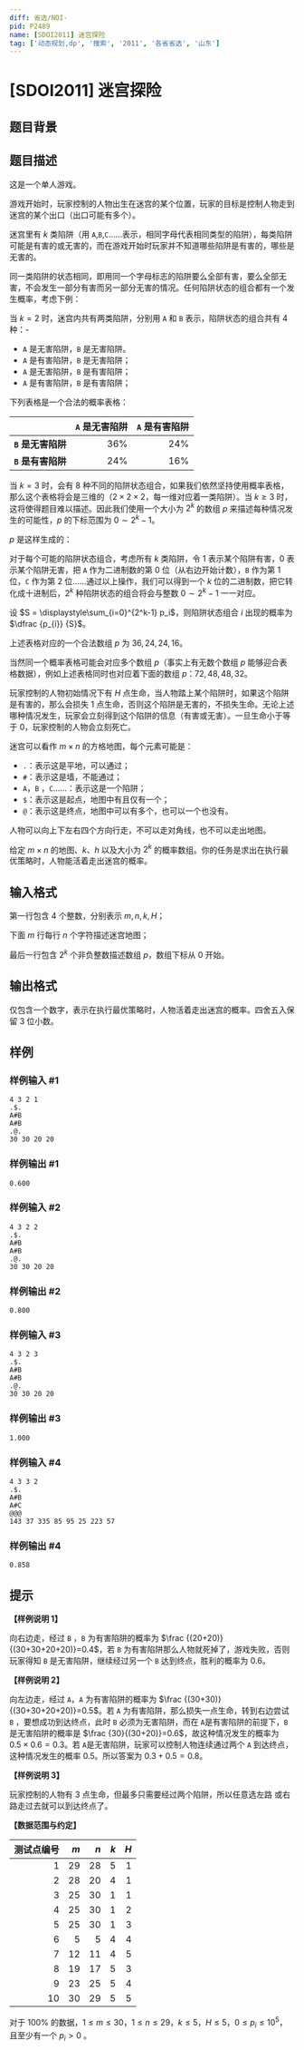 ```yaml
---
diff: 省选/NOI-
pid: P2489
name: [SDOI2011] 迷宫探险
tag: ['动态规划,dp', '搜索', '2011', '各省省选', '山东']
---
```

# [SDOI2011] 迷宫探险
## 题目背景

[](https://paste.ubuntu.com/p/H4h73F2h87/)
## 题目描述

这是一个单人游戏。

游戏开始时，玩家控制的人物出生在迷宫的某个位置，玩家的目标是控制人物走到迷宫的某个出口（出口可能有多个）。

迷宫里有 $k$ 类陷阱（用  `A`,`B`,`C`……表示，相同字母代表相同类型的陷阱），每类陷阱可能是有害的或无害的，而在游戏开始时玩家并不知道哪些陷阱是有害的，哪些是无害的。

同一类陷阱的状态相同，即用同一个字母标志的陷阱要么全部有害，要么全部无害，不会发生一部分有害而另一部分无害的情况。任何陷阱状态的组合都有一个发生概率，考虑下例：

当 $k=2$ 时，迷宫内共有两类陷阱，分别用 `A` 和 `B` 表示，陷阱状态的组合共有 $4$ 种：-
- `A` 是无害陷阱，`B` 是无害陷阱。
- `A` 是有害陷阱，`B` 是无害陷阱；
- `A` 是无害陷阱，`B` 是有害陷阱；
- `A` 是有害陷阱，`B` 是有害陷阱；

下列表格是一个合法的概率表格：

|  | `A` 是无害陷阱 | `A` 是有害陷阱 |
| -----------: | -----------: | -----------: |
| **`B` 是无害陷阱** | $36\%$ | $24\%$ |
| **`B` 是有害陷阱** | $24\%$ | $16\%$ |

当 $k=3$ 时，会有 $8$ 种不同的陷阱状态组合，如果我们依然坚持使用概率表格，那么这个表格将会是三维的（$2\times 2 \times 2$，每一维对应着一类陷阱）。当 $k\ge 3$ 时，这将使得题目难以描述。因此我们使用一个大小为 $2^{k}$ 的数组 $p$ 来描述每种情况发生的可能性，$p$ 的下标范围为 $0\sim 2^{k}-1$。

$p$ 是这样生成的：

对于每个可能的陷阱状态组合，考虑所有 $k$ 类陷阱，令 $1$ 表示某个陷阱有害，$0$ 表示某个陷阱无害，把 `A` 作为二进制数的第 $0$ 位（从右边开始计数），`B` 作为第 $1$ 位，`C` 作为第 $2$ 位……通过以上操作，我们可以得到一个 $k$ 位的二进制数，把它转化成十进制后，$2^{k}$ 种陷阱状态的组合将会与整数 $0\sim2^{k}-1$ 一一对应。

设 $S = \displaystyle\sum_{i=0}^{2^k-1} p_i$，则陷阱状态组合 $i$ 出现的概率为 $\dfrac {p_{i}} {S}$。

上述表格对应的一个合法数组 $p$ 为 $36,24,24,16$。

当然同一个概率表格可能会对应多个数组 $p$（事实上有无数个数组 $p$ 能够迎合表格数据），例如上述表格同时也对应着下面的数组 $p$：$72,48,48,32$。

玩家控制的人物初始情况下有 $H$ 点生命，当人物踏上某个陷阱时，如果这个陷阱是有害的，那么会损失 $1$ 点生命，否则这个陷阱是无害的，不损失生命。无论上述哪种情况发生，玩家会立刻得到这个陷阱的信息（有害或无害）。一旦生命小于等于 $0$，玩家控制的人物会立刻死亡。

迷宫可以看作 $m\times n$ 的方格地图，每个元素可能是：
- `.`：表示这是平地，可以通过；
- `#`：表示这是墙，不能通过；
- `A`，`B` ，`C`……：表示这是一个陷阱；
- `$`：表示这是起点，地图中有且仅有一个；
- `@`：表示这是终点，地图中可以有多个，也可以一个也没有。

人物可以向上下左右四个方向行走，不可以走对角线，也不可以走出地图。

给定 $m\times n$ 的地图、$k$、$h$ 以及大小为 $2^{k}$ 的概率数组。你的任务是求出在执行最优策略时，人物能活着走出迷宫的概率。
## 输入格式

第一行包含 $4$ 个整数，分别表示 $m,n,k,H$；

下面 $m$ 行每行 $n$ 个字符描述迷宫地图；

最后一行包含 $2^{k}$ 个非负整数描述数组 $p$，数组下标从 $0$ 开始。
## 输出格式

仅包含一个数字，表示在执行最优策略时，人物活着走出迷宫的概率。四舍五入保留 $3$ 位小数。
## 样例

### 样例输入 #1
```
4 3 2 1
.$.
A#B
A#B
.@.
30 30 20 20
```
### 样例输出 #1
```
0.600
```
### 样例输入 #2
```
4 3 2 2
.$.
A#B
A#B
.@.
30 30 20 20
```
### 样例输出 #2
```
0.800
```
### 样例输入 #3
```
4 3 2 3
.$.
A#B
A#B
.@.
30 30 20 20
```
### 样例输出 #3
```
1.000
```
### 样例输入 #4
```
4 3 3 2
.$.
A#B
A#C
@@@
143 37 335 85 95 25 223 57
```
### 样例输出 #4
```
0.858
```
## 提示

**【样例说明 1】**

向右边走，经过 `B` ，`B` 为有害陷阱的概率为 $\frac {(20+20)}{(30+30+20+20)}=0.4$，若 `B` 为有害陷阱那么人物就死掉了，游戏失败，否则玩家得知 `B` 是无害陷阱，继续经过另一个 `B` 达到终点，胜利的概率为 $0.6$。

**【样例说明 2】**

向左边走，经过 `A`，`A` 为有害陷阱的概率为 $\frac {(30+30)} {(30+30+20+20)}=0.5$。若 `A` 为有害陷阱，那么损失一点生命，转到右边尝试 `B` ，要想成功到达终点，此时 `B` 必须为无害陷阱，而在 `A`是有害陷阱的前提下，`B` 是无害陷阱的概率是 $\frac {30}{(30+20)}=0.6$，故这种情况发生的概率为 $0.5\times 0.6=0.3$。若 `A`是无害陷阱，玩家可以控制人物连续通过两个 `A` 到达终点，这种情况发生的概率 $0.5$。所以答案为 $0.3+0.5=0.8$。 


**【样例说明 3】**

玩家控制的人物有 $3$ 点生命，但最多只需要经过两个陷阱，所以任意选左路
或右路走过去就可以到达终点了。

**【数据范围与约定】**

|测试点编号  | $m$ | $n$ | $k$ | $H$ |
| -----------: | -----------: | -----------: | -----------: | -----------: |
| $1$ | $29$ | $28$ | $5$ | $1$ |
| $2$ | $28$ | $20$ | $4$ | $1$ |
| $3$ | $25$ | $30$ | $1$ | $1$ |
| $4$ | $25$ | $30$ | $1$ | $2$ |
| $5$ | $25$ | $30$ | $1$ | $3$ |
| $6$ | $5$ | $5$ | $4$ | $4$ |
| $7$ | $12$ | $11$ | $4$ | $5$ |
| $8$ | $19$ | $17$ | $5$ | $3$ |
| $9$ | $23$ | $25$ | $5$ | $4$ |
| $10$ | $30$ | $29$ | $5$ | $5$ |

对于 $100\%$ 的数据，$1\le m\leq 30$，$1\le n\leq 29$，$k\leq 5$，$H\leq 5$，$0\leq p_i\leq 10^5$，且至少有一个 $p_i\gt0$ 。
